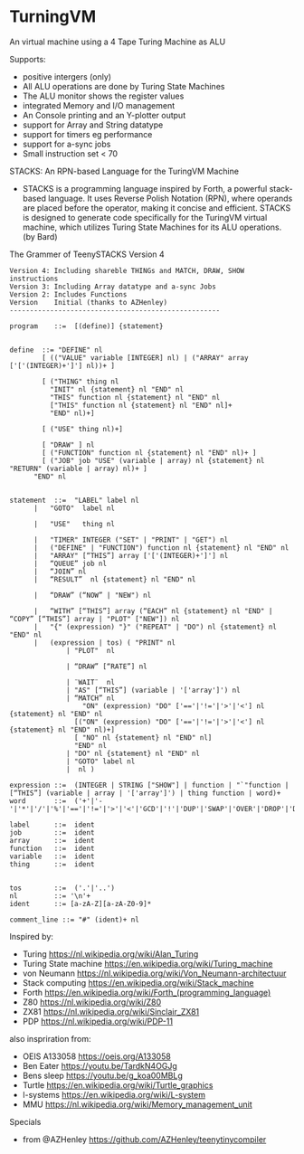 # TurningVM
An virtual machine using a 4 Tape Turing Machine as ALU

Supports:
- positive intergers (only)
- All ALU operations are done by Turing State Machines
- The ALU monitor shows the register values
- integrated Memory and I/O management
- An Console printing and an Y-plotter output
- support for Array and String datatype
- support for timers eg performance
- support for a-sync jobs
- Small instruction set < 70


STACKS: An RPN-based Language for the TuringVM Machine

- STACKS is a programming language inspired by Forth, a powerful stack-based language. It uses Reverse Polish Notation (RPN), where operands are placed before the operator, making it concise and efficient. STACKS is designed to generate code specifically for the TuringVM virtual machine, which utilizes Turing State Machines for its ALU operations. (by Bard)



The Grammer of TeenySTACKS Version 4

    Version 4: Including shareble THINGs and MATCH, DRAW, SHOW instructions
    Version 3: Including Array datatype and a-sync Jobs
    Version 2: Includes Functions
    Version    Initial (thanks to AZHenley)
    ----------------------------------------------------

    program    ::=	[(define)] {statement}


    define	::=	"DEFINE" nl
            [ (("VALUE" variable [INTEGER] nl) | ("ARRAY" array ['['(INTEGER)+']'] nl))+ ]
            
            [ ("THING" thing nl 
              "INIT" nl {statement} nl "END" nl
              "THIS" function nl {statement} nl "END" nl
              ["THIS" function nl {statement} nl "END" nl]+ 
              "END" nl)+]

            [ ("USE" thing nl)+]

            [ "DRAW" ] nl				
            [ ("FUNCTION" function nl {statement} nl "END" nl)+ ]
            [ ("JOB" job "USE" (variable | array) nl {statement} nl "RETURN" (variable | array) nl)+ ]
          "END" nl


    statement  ::=  "LABEL" label nl
          |   "GOTO"  label nl

          |   "USE"   thing nl
          
          |   "TIMER" INTEGER ("SET" | "PRINT" | "GET") nl
          |   ("DEFINE" | "FUNCTION") function nl {statement} nl "END" nl
          |   "ARRAY" [“THIS”] array ['['(INTEGER)+']'] nl
          |   “QUEUE” job nl
          |   “JOIN” nl 
          |   “RESULT”  nl {statement} nl "END" nl

          |   “DRAW” (“NOW” | "NEW") nl

          |   “WITH” [“THIS”] array (“EACH” nl {statement} nl "END" | “COPY” [“THIS”] array | "PLOT" ["NEW"]) nl
          |   "{" (expression) "}" ("REPEAT" | "DO") nl {statement} nl "END" nl		
          |   (expression | tos) ( "PRINT" nl
                  | "PLOT"  nl

                  | “DRAW” [“RATE”] nl

                  | ¨WAIT¨  nl
                  | "AS" [“THIS”] (variable | '['array']') nl
                  | “MATCH” nl 
                      "ON" (expression) "DO" ['=='|'!='|'>'|'<'] nl {statement} nl "END" nl 
                    [("ON" (expression) "DO" ['=='|'!='|'>'|'<'] nl {statement} nl "END" nl)+]
                    [ "NO" nl {statement} nl "END" nl]
                    "END" nl
                  | "DO" nl {statement} nl "END" nl
                  | "GOTO" label nl
                  |  nl )

    expression ::=	(INTEGER | STRING ["SHOW"] | function | "`"function | [“THIS”] (variable | array | '['array']') | thing function | word)+
    word       ::=	('+'|'-'|'*'|'/'|'%'|'=='|'!='|'>'|'<'|'GCD'|'!'|'DUP'|'SWAP'|'OVER'|'DROP'|'DEPTH'|'INPUT'|'RAWIN')
                            
    label      ::=  ident
    job        ::=  ident
    array	   ::=  ident
    function   ::=  ident
    variable   ::=  ident
    thing      ::=  ident


    tos        ::=	('.'|'..')
    nl         ::= '\n'+
    ident      ::= [a-zA-Z][a-zA-Z0-9]*

    comment_line ::= "#" (ident)+ nl



Inspired by:
- Turing https://nl.wikipedia.org/wiki/Alan_Turing
- Turing State machine https://en.wikipedia.org/wiki/Turing_machine
- von Neumann https://nl.wikipedia.org/wiki/Von_Neumann-architectuur
- Stack computing https://en.wikipedia.org/wiki/Stack_machine
- Forth https://en.wikipedia.org/wiki/Forth_(programming_language)
- Z80 https://nl.wikipedia.org/wiki/Z80
- ZX81 https://nl.wikipedia.org/wiki/Sinclair_ZX81
- PDP https://nl.wikipedia.org/wiki/PDP-11

also inspriration from:
- OEIS A133058 https://oeis.org/A133058 
- Ben Eater https://youtu.be/TardkN4OGJg
- Bens sleep https://youtu.be/g_koa00MBLg
- Turtle https://en.wikipedia.org/wiki/Turtle_graphics
- l-systems https://en.wikipedia.org/wiki/L-system 
- MMU https://nl.wikipedia.org/wiki/Memory_management_unit

Specials
- from @AZHenley https://github.com/AZHenley/teenytinycompiler 
